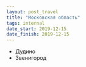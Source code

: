 ```yaml
---
layout: post_travel
title: "Московская область"
tags: internal
date_start: 2019-12-15
date_finish: 2019-12-15
---
```


* Дудино
* Звенигород
